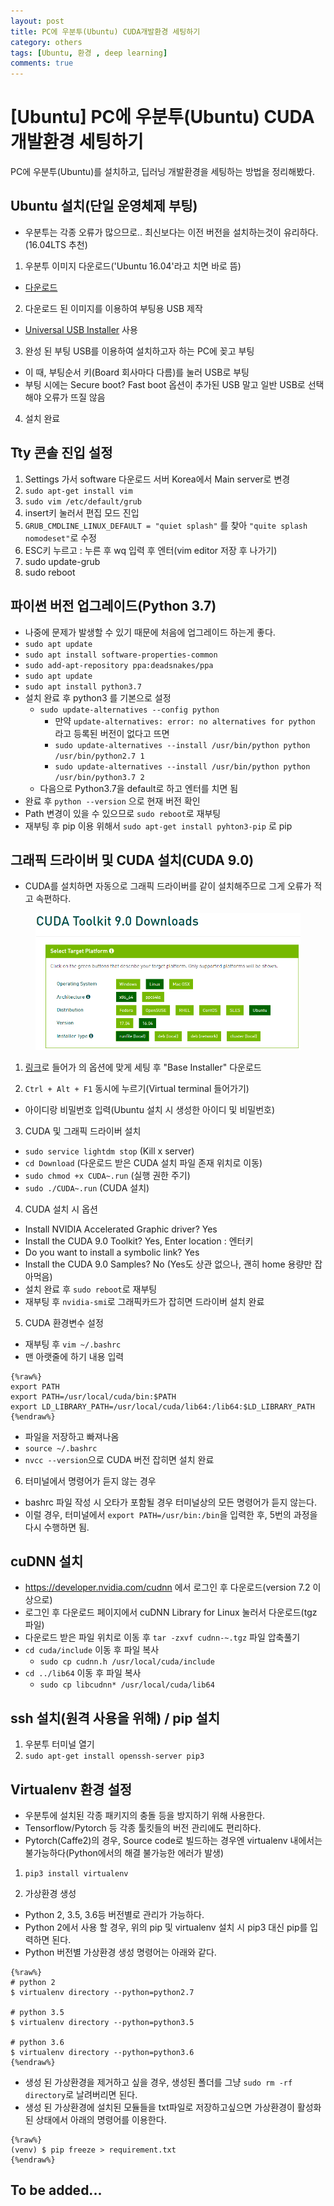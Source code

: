 ```yaml
---
layout: post
title: PC에 우분투(Ubuntu) CUDA개발환경 세팅하기
category: others
tags: [Ubuntu, 환경 , deep learning]
comments: true
---
```


# [Ubuntu] PC에 우분투(Ubuntu) CUDA개발환경 세팅하기

PC에 우분투(Ubuntu)를 설치하고, 딥러닝 개발환경을 세팅하는 방법을 정리해봤다.

## Ubuntu 설치(단일 운영체제 부팅)
- 우분투는 각종 오류가 많으므로.. 최신보다는 이전 버전을 설치하는것이 유리하다.(16.04LTS 추천)

1. 우분투 이미지 다운로드('Ubuntu 16.04'라고 치면 바로 뜸)
- [다운로드](http://releases.ubuntu.com/16.04/ubuntu-16.04.5-desktop-amd64.iso)

2. 다운로드 된 이미지를 이용하여 부팅용 USB 제작
- [Universal USB Installer](https://universal-usb-installer.kr.uptodown.com/windows) 사용

3. 완성 된 부팅 USB를 이용하여 설치하고자 하는 PC에 꽂고 부팅
- 이 때, 부팅순서 키(Board 회사마다 다름)를 눌러 USB로 부팅
- 부팅 시에는 Secure boot? Fast boot 옵션이 추가된 USB 말고 일반 USB로 선택해야 오류가 뜨질 않음

4. 설치 완료

## Tty 콘솔 진입 설정
1. Settings 가서 software 다운로드 서버 Korea에서 Main server로 변경
2. `sudo apt-get install vim`
3. `sudo vim /etc/default/grub`
4. insert키 눌러서 편집 모드 진입
5. `GRUB_CMDLINE_LINUX_DEFAULT = "quiet splash"` 를 찾아 `"quite splash nomodeset"`로 수정
6. ESC키 누르고 : 누른 후 wq 입력 후 엔터(vim editor 저장 후 나가기)
7. sudo update-grub
8. sudo reboot

## 파이썬 버전 업그레이드(Python 3.7)
- 나중에 문제가 발생할 수 있기 때문에 처음에 업그레이드 하는게 좋다.
- `sudo apt update`
- `sudo apt install software-properties-common`
- `sudo add-apt-repository ppa:deadsnakes/ppa`
- `sudo apt update`
- `sudo apt install python3.7`
- 설치 완료 후 python3 를 기본으로 설정
  - `sudo update-alternatives --config python`
    - 만약 `update-alternatives: error: no alternatives for python` 라고 등록된 버전이 없다고 뜨면
    - `sudo update-alternatives --install /usr/bin/python python /usr/bin/python2.7 1`
    - `sudo update-alternatives --install /usr/bin/python python /usr/bin/python3.7 2`
  - 다음으로 Python3.7을 default로 하고 엔터를 치면 됨
- 완료 후 `python --version` 으로 현재 버전 확인
- Path 변경이 있을 수 있으므로 `sudo reboot`로 재부팅
- 재부팅 후 pip 이용 위해서 `sudo apt-get install pyhton3-pip` 로 pip 

## 그래픽 드라이버 및 CUDA 설치(CUDA 9.0)
- CUDA를 설치하면 자동으로 그래픽 드라이버를 같이 설치해주므로 그게 오류가 적고 속편하다.

<center>
<figure>
<img src="/assets/post_img/others/2019-01-02-ubuntu_settings/fig1.PNG" alt="views">
</figure>
</center>

1. [링크](https://developer.nvidia.com/cuda-90-download-archive?target_os=Linux&target_arch=x86_64&target_distro=Ubuntu&target_version=1604&target_type=runfilelocal)로 들어가 의 옵션에 맞게 세팅 후 "Base Installer" 다운로드

2. `Ctrl + Alt + F1` 동시에 누르기(Virtual terminal 들어가기)
- 아이디랑 비밀번호 입력(Ubuntu 설치 시 생성한 아이디 및 비밀번호)

3. CUDA 및 그래픽 드라이버 설치
- `sudo service lightdm stop` (Kill x server)
- `cd Download` (다운로드 받은 CUDA 설치 파일 존재 위치로 이동)
- `sudo chmod +x CUDA~.run` (실행 권한 주기)
- `sudo ./CUDA~.run` (CUDA 설치)

4. CUDA 설치 시 옵션
- Install NVIDIA Accelerated Graphic driver? Yes
- Install the CUDA 9.0 Toolkit? Yes, Enter location : 엔터키
- Do you want to install a symbolic link? Yes
- Install the CUDA 9.0 Samples? No (Yes도 상관 없으나, 괜히 home 용량만 잡아먹음)
- 설치 완료 후 `sudo reboot`로 재부팅
- 재부팅 후 `nvidia-smi`로 그래픽카드가 잡히면 드라이버 설치 완료

5. CUDA 환경변수 설정
- 재부팅 후 `vim ~/.bashrc`
- 맨 아랫줄에 하기 내용 입력

```
{%raw%}
export PATH
export PATH=/usr/local/cuda/bin:$PATH
export LD_LIBRARY_PATH=/usr/local/cuda/lib64:/lib64:$LD_LIBRARY_PATH
{%endraw%}
```

- 파일을 저장하고 빠져나옴
- `source ~/.bashrc`
- `nvcc --version`으로 CUDA 버전 잡히면 설치 완료

6. 터미널에서 명령어가 듣지 않는 경우
- bashrc 파일 작성 시 오타가 포함될 경우 터미널상의 모든 명령어가 듣지 않는다.
- 이럴 경우, 터미널에서 `export PATH=/usr/bin:/bin`을 입력한 후, 5번의 과정을 다시 수행하면 됨.

## cuDNN 설치
- https://developer.nvidia.com/cudnn 에서 로그인 후 다운로드(version 7.2 이상으로)
- 로그인 후 다운로드 페이지에서 cuDNN Library for Linux 눌러서 다운로드(tgz 파일)
- 다운로드 받은 파일 위치로 이동 후 `tar -zxvf cudnn-~.tgz` 파일 압축풀기
- `cd cuda/include` 이동 후 파일 복사
  - `sudo cp cudnn.h /usr/local/cuda/include`
- `cd ../lib64` 이동 후 파일 복사
  - `sudo cp libcudnn* /usr/local/cuda/lib64`

## ssh 설치(원격 사용을 위해) / pip 설치
1. 우분투 터미널 열기
2. `sudo apt-get install openssh-server pip3`

## Virtualenv 환경 설정
- 우분투에 설치된 각종 패키지의 충돌 등을 방지하기 위해 사용한다.
- Tensorflow/Pytorch 등 각종 툴킷들의 버전 관리에도 편리하다.
- Pytorch(Caffe2)의 경우, Source code로 빌드하는 경우엔 virtualenv 내에서는 불가능하다(Python에서의 해결 불가능한 에러가 발생)

1. `pip3 install virtualenv`

2. 가상환경 생성
- Python 2, 3.5, 3.6등 버전별로 관리가 가능하다.
- Python 2에서 사용 할 경우, 위의 pip 및 virtualenv 설치 시 pip3 대신 pip를 입력하면 된다.
- Python 버전별 가상환경 생성 명령어는 아래와 같다.

```
{%raw%}
# python 2
$ virtualenv directory --python=python2.7

# python 3.5
$ virtualenv directory --python=python3.5

# python 3.6
$ virtualenv directory --python=python3.6
{%endraw%}
```

- 생성 된 가상환경을 제거하고 싶을 경우, 생성된 폴더를 그냥 `sudo rm -rf directory`로 날려버리면 된다.
- 생성 된 가상환경에 설치된 모듈들을 txt파일로 저장하고싶으면 가상환경이 활성화 된 상태에서 아래의 명령어를 이용한다.

```
{%raw%}
(venv) $ pip freeze > requirement.txt
{%endraw%}
```

## To be added...









